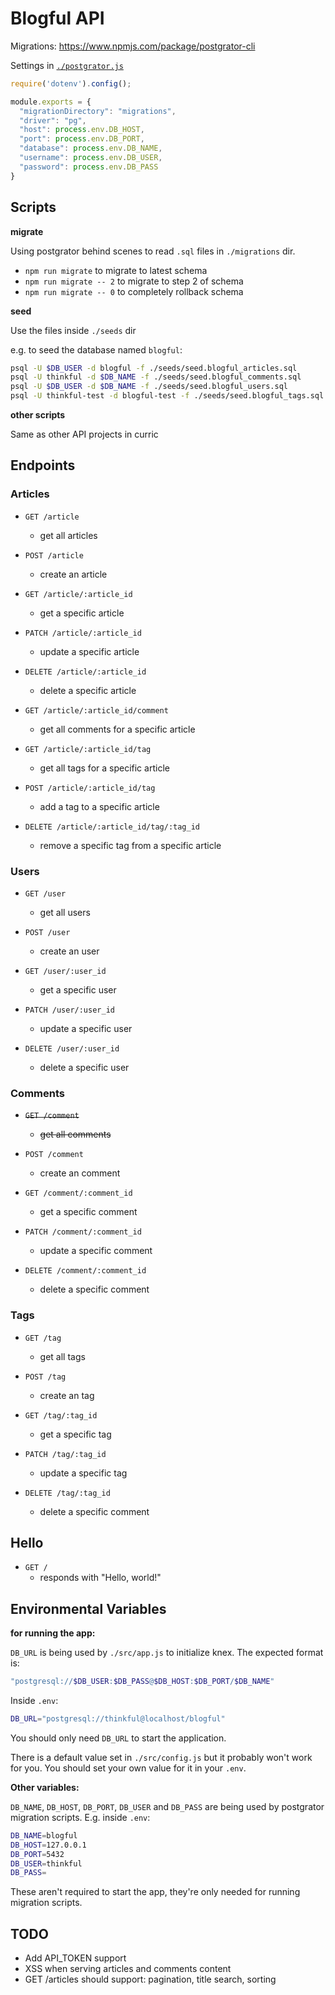 # Blogful API

Migrations: https://www.npmjs.com/package/postgrator-cli

Settings in [`./postgrator.js`](./postgrator.js)

```js
require('dotenv').config();

module.exports = {
  "migrationDirectory": "migrations",
  "driver": "pg",
  "host": process.env.DB_HOST,
  "port": process.env.DB_PORT,
  "database": process.env.DB_NAME,
  "username": process.env.DB_USER,
  "password": process.env.DB_PASS
}
```

## Scripts

**migrate**

Using postgrator behind scenes to read `.sql` files in `./migrations` dir.

- `npm run migrate` to migrate to latest schema
- `npm run migrate -- 2` to migrate to step 2 of schema
- `npm run migrate -- 0` to completely rollback schema

**seed**

Use the files inside `./seeds` dir

e.g. to seed the database named `blogful`:

```bash
psql -U $DB_USER -d blogful -f ./seeds/seed.blogful_articles.sql
psql -U thinkful -d $DB_NAME -f ./seeds/seed.blogful_comments.sql
psql -U $DB_USER -d $DB_NAME -f ./seeds/seed.blogful_users.sql
psql -U thinkful-test -d blogful-test -f ./seeds/seed.blogful_tags.sql
```

**other scripts**

Same as other API projects in curric

## Endpoints

### Articles

- `GET /article`
  - get all articles
- `POST /article`
  - create an article

- `GET /article/:article_id`
  - get a specific article
- `PATCH /article/:article_id`
  - update a specific article
- `DELETE /article/:article_id`
  - delete a specific article

- `GET /article/:article_id/comment`
  - get all comments for a specific article

- `GET /article/:article_id/tag`
  - get all tags for a specific article
- `POST /article/:article_id/tag`
  - add a tag to a specific article

- `DELETE /article/:article_id/tag/:tag_id`
  - remove a specific tag from a specific article

### Users

- `GET /user`
  - get all users
- `POST /user`
  - create an user

- `GET /user/:user_id`
  - get a specific user
- `PATCH /user/:user_id`
  - update a specific user
- `DELETE /user/:user_id`
  - delete a specific user

### Comments

- ~~`GET /comment`~~
  - ~~get all comments~~
- `POST /comment`
  - create an comment

- `GET /comment/:comment_id`
  - get a specific comment
- `PATCH /comment/:comment_id`
  - update a specific comment
- `DELETE /comment/:comment_id`
  - delete a specific comment

### Tags

- `GET /tag`
  - get all tags
- `POST /tag`
  - create an tag

- `GET /tag/:tag_id`
  - get a specific tag
- `PATCH /tag/:tag_id`
  - update a specific tag
- `DELETE /tag/:tag_id`
  - delete a specific comment

## Hello

- `GET /`
  - responds with "Hello, world!"

## Environmental Variables

**for running the app:**

`DB_URL` is being used by `./src/app.js` to initialize knex.
The expected format is:

```bash
"postgresql://$DB_USER:$DB_PASS@$DB_HOST:$DB_PORT/$DB_NAME"
```

Inside `.env`:

```bash
DB_URL="postgresql://thinkful@localhost/blogful"
```

You should only need `DB_URL` to start the application.

There is a default value set in `./src/config.js` but it probably won't work for you. You should set your own value for it in your `.env`.

**Other variables:**

`DB_NAME`, `DB_HOST`, `DB_PORT`, `DB_USER` and `DB_PASS` are being used by postgrator migration scripts. E.g. inside `.env`:

```bash
DB_NAME=blogful
DB_HOST=127.0.0.1
DB_PORT=5432
DB_USER=thinkful
DB_PASS=
```

These aren't required to start the app, they're only needed for running migration scripts.

## TODO

- Add API_TOKEN support
- XSS when serving articles and comments content
- GET /articles should support: pagination, title search, sorting
